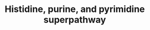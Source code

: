 ---
annotations:
- id: PW:0000012
  parent: classic metabolic pathway
  type: Pathway Ontology
  value: nucleotide metabolic pathway
- id: PW:0000002
  parent: classic metabolic pathway
  type: Pathway Ontology
  value: classic metabolic pathway
authors:
- M.Braymer
- MaintBot
- Ddigles
- Egonw
- Mkutmon
- DeSl
- Elisa
- Eweitz
- Khanspers
citedin: ''
communities: []
description: Combined pathway describing the histidine, purine, and pyrimidine pathways.
last-edited: 2025-06-23
ndex: null
organisms:
- Saccharomyces cerevisiae
redirect_from:
- /index.php/Pathway:WP416
- /instance/WP416
- /instance/WP416_r139567
revision: r139567
schema-jsonld:
- '@context': https://schema.org/
  '@id': https://wikipathways.github.io/pathways/WP416.html
  '@type': Dataset
  creator:
    '@type': Organization
    name: WikiPathways
  description: Combined pathway describing the histidine, purine, and pyrimidine pathways.
  keywords:
  - 10-formyl-THF
  - 2 ADP
  - 2 ATP
  - ADE1
  - ADE13
  - ADE16
  - ADE17
  - ADE2
  - ADE4
  - ADE5,7
  - ADE6
  - ADE8
  - ADP
  - AICAR
  - ATP
  - CDP
  - D-ribose-5-phosphate
  - GDP
  - GMP
  - GTP
  - GUA1
  - GUK1
  - HIS1
  - HIS2
  - HIS3
  - HIS4
  - HIS5
  - HIS6
  - H₂O
  - IMD2
  - IMD3
  - IMD4
  - L-glutamate
  - L-glutamine
  - L-glycine
  - L-histidine
  - L-histidinol-phosphate
  - NADH
  - PRPP
  - PRS1
  - PRS2
  - PRS3
  - PRS4
  - PRS5
  - RNR1
  - RNR2
  - RNR3
  - RNR4
  - URA1
  - URA10
  - URA2
  - URA3
  - URA4
  - URA5
  - URA6
  - URA7
  - URA8
  - YNK1
  - dGDP
  - oxidized thioredoxin
  - phosphate
  - pyrophosphate
  - xanthosine-5-phosphate
  license: CC0
  name: Histidine, purine, and pyrimidine superpathway
seo: CreativeWork
title: Histidine, purine, and pyrimidine superpathway
wpid: WP416
---